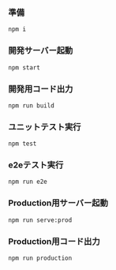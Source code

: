 ### 準備

```
npm i
```

### 開発サーバー起動

```
npm start
```

### 開発用コード出力

```
npm run build
```

### ユニットテスト実行

```
npm test
```

### e2eテスト実行

```
npm run e2e
```

### Production用サーバー起動

```
npm run serve:prod
```

### Production用コード出力

```
npm run production
```
